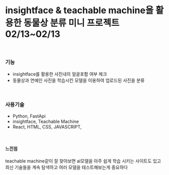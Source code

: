 <h1> insightface & teachable machine을 활용한 동물상 분류 미니 프로젝트 02/13~02/13  </h1>

<br/>


<h3>기능</h3>

<ul>
<li>insightface를 활용한 사진내의 얼굴포함 여부 체크 </li>
<li>동물상과 연예인 사진을 학습시킨 모델을 이용하여 업로드된 사진을 분류</li>
  
</ul>
<br/>

<h3>사용기술</h3>

<ul>
<li>Python, FastApi</li>
  <li>insightface, Teachable Machine</li>
  <li>React, HTML, CSS, JAVASCRIPT, </li>
</ul>

<br/>

<h4>느낀점</h4>
<p>
 teachable machine같이 잘 찾아보면 ai모델을 아주 쉽게 학습 시키는 사이트도 있고 최신 기술들을 계속 탐색하고 여러 모델을 테스트해보는게 중요하다
  <br/>

  
  
  
</p>

